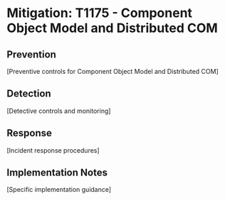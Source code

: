 # Mitigation: T1175 - Component Object Model and Distributed COM

## Prevention
[Preventive controls for Component Object Model and Distributed COM]

## Detection
[Detective controls and monitoring]

## Response
[Incident response procedures]

## Implementation Notes
[Specific implementation guidance]
